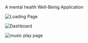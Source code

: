 A mental health Well-Being Application


![Loading Page](https://github.com/kanishksharma123/Mental_fitness_app/assets/89863825/77c349b1-9b68-4395-aaba-9648a763ff08)


![Dashboard](https://github.com/kanishksharma123/Mental_fitness_app/assets/89863825/318adfa6-8528-48cd-a7ab-6a8e33c8264f)


![music play page](https://github.com/kanishksharma123/Mental_fitness_app/assets/89863825/e9959c0b-5e08-40cb-a1df-9e165c9c41db)
